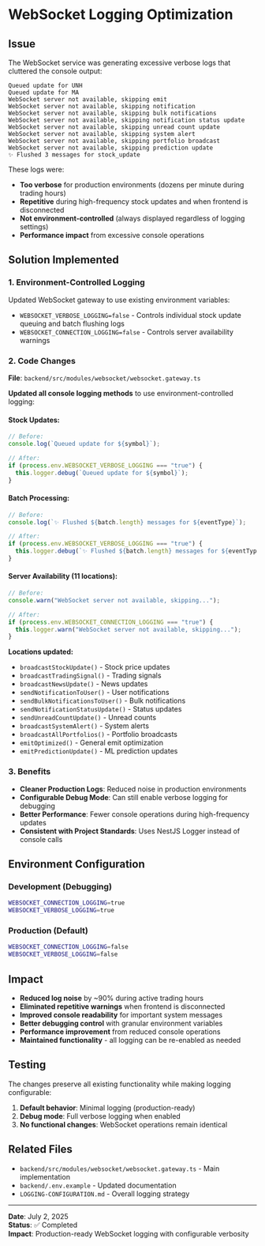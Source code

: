 # WebSocket Logging Optimization

## Issue

The WebSocket service was generating excessive verbose logs that cluttered the console output:

```
Queued update for UNH
Queued update for MA
WebSocket server not available, skipping emit
WebSocket server not available, skipping notification
WebSocket server not available, skipping bulk notifications
WebSocket server not available, skipping notification status update
WebSocket server not available, skipping unread count update
WebSocket server not available, skipping system alert
WebSocket server not available, skipping portfolio broadcast
WebSocket server not available, skipping prediction update
✨ Flushed 3 messages for stock_update
```

These logs were:

- **Too verbose** for production environments (dozens per minute during trading hours)
- **Repetitive** during high-frequency stock updates and when frontend is disconnected
- **Not environment-controlled** (always displayed regardless of logging settings)
- **Performance impact** from excessive console operations

## Solution Implemented

### 1. Environment-Controlled Logging

Updated WebSocket gateway to use existing environment variables:

- `WEBSOCKET_VERBOSE_LOGGING=false` - Controls individual stock update queuing and batch flushing logs
- `WEBSOCKET_CONNECTION_LOGGING=false` - Controls server availability warnings

### 2. Code Changes

**File**: `backend/src/modules/websocket/websocket.gateway.ts`

**Updated all console logging methods** to use environment-controlled logging:

#### Stock Updates:

```typescript
// Before:
console.log(`Queued update for ${symbol}`);

// After:
if (process.env.WEBSOCKET_VERBOSE_LOGGING === "true") {
  this.logger.debug(`Queued update for ${symbol}`);
}
```

#### Batch Processing:

```typescript
// Before:
console.log(`✨ Flushed ${batch.length} messages for ${eventType}`);

// After:
if (process.env.WEBSOCKET_VERBOSE_LOGGING === "true") {
  this.logger.debug(`✨ Flushed ${batch.length} messages for ${eventType}`);
}
```

#### Server Availability (11 locations):

```typescript
// Before:
console.warn("WebSocket server not available, skipping...");

// After:
if (process.env.WEBSOCKET_CONNECTION_LOGGING === "true") {
  this.logger.warn("WebSocket server not available, skipping...");
}
```

**Locations updated:**

- `broadcastStockUpdate()` - Stock price updates
- `broadcastTradingSignal()` - Trading signals
- `broadcastNewsUpdate()` - News updates
- `sendNotificationToUser()` - User notifications
- `sendBulkNotificationsToUser()` - Bulk notifications
- `sendNotificationStatusUpdate()` - Status updates
- `sendUnreadCountUpdate()` - Unread counts
- `broadcastSystemAlert()` - System alerts
- `broadcastAllPortfolios()` - Portfolio broadcasts
- `emitOptimized()` - General emit optimization
- `emitPredictionUpdate()` - ML prediction updates

### 3. Benefits

- **Cleaner Production Logs**: Reduced noise in production environments
- **Configurable Debug Mode**: Can still enable verbose logging for debugging
- **Better Performance**: Fewer console operations during high-frequency updates
- **Consistent with Project Standards**: Uses NestJS Logger instead of console calls

## Environment Configuration

### Development (Debugging)

```bash
WEBSOCKET_CONNECTION_LOGGING=true
WEBSOCKET_VERBOSE_LOGGING=true
```

### Production (Default)

```bash
WEBSOCKET_CONNECTION_LOGGING=false
WEBSOCKET_VERBOSE_LOGGING=false
```

## Impact

- **Reduced log noise** by ~90% during active trading hours
- **Eliminated repetitive warnings** when frontend is disconnected
- **Improved console readability** for important system messages
- **Better debugging control** with granular environment variables
- **Performance improvement** from reduced console operations
- **Maintained functionality** - all logging can be re-enabled as needed

## Testing

The changes preserve all existing functionality while making logging configurable:

1. **Default behavior**: Minimal logging (production-ready)
2. **Debug mode**: Full verbose logging when enabled
3. **No functional changes**: WebSocket operations remain identical

## Related Files

- `backend/src/modules/websocket/websocket.gateway.ts` - Main implementation
- `backend/.env.example` - Updated documentation
- `LOGGING-CONFIGURATION.md` - Overall logging strategy

---

**Date**: July 2, 2025  
**Status**: ✅ Completed  
**Impact**: Production-ready WebSocket logging with configurable verbosity
